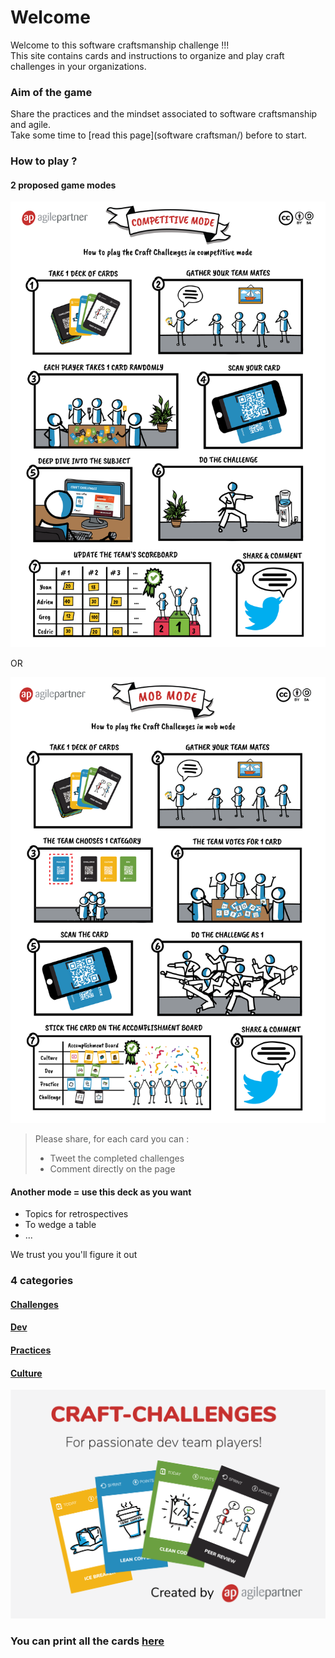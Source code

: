 # Welcome

Welcome to this software craftsmanship challenge !!!  
This site contains cards and instructions to organize and play craft challenges in your organizations.  

### Aim of the game
Share the practices and the mindset associated to software craftsmanship and agile.  
Take some time to [read this page](software craftsman/) before to start.

### How to play ?
#### 2 proposed game modes
![competitive mode](images/competitive-mode.png)

OR

![mob mode](images/mob-mode.png)

> Please share, for each card you can :
> * Tweet the completed challenges
> * Comment directly on the page

#### Another mode = use this deck as you want
* Topics for retrospectives
* To wedge a table
* ...

We trust you you'll figure it out

### 4 categories

#### [Challenges](challenges/)
#### [Dev](dev/)  
#### [Practices](practices/)
#### [Culture](culture/)  

![craft challenges](images/crafts-poster.png)

### You can print all the cards [here](/craft-challenges-cards.pdf)
